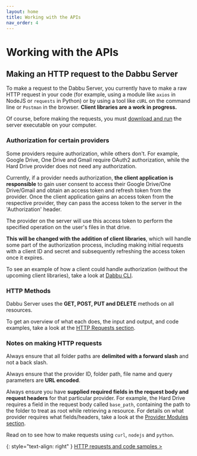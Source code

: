 ```yaml
---
layout: home
title: Working with the APIs
nav_order: 4
---
```


# Working with the APIs

## Making an HTTP request to the Dabbu Server

To make a request to the Dabbu Server, you currently have to make a raw HTTP request in your code (for example, using a module like `axios` in NodeJS or `requests` in Python) or by using a tool like `cURL` on the command line or `Postman` in the browser. **Client libraries are a work in progress.**

Of course, before making the requests, you must [download and run](https://github.com/gamemaker1/dabbu-server/releases/latest) the server executable on your computer.

### Authorization for certain providers

Some providers require authorization, while others don't. For example, Google Drive, One Drive and Gmail require OAuth2 authorization, while the Hard Drive provider does not need any authorization.

Currently, if a provider needs authorization, **the client application is responsible** to gain user consent to access their Google Drive/One Drive/Gmail and obtain an access token and refresh token from the provider. Once the client application gains an access token from the respective provider, they can pass the access token to the server in the 'Authorization' header.

The provider on the server will use this access token to perform the specified operation on the user's files in that drive.

**This will be changed with the addition of client libraries**, which will handle some part of the authorization process, including making initial requests with a client ID and secret and subsequently refreshing the access token once it expires.

To see an example of how a client could handle authorization (without the upcoming client libraries), take a look at [Dabbu CLI](https://github.com/gamemaker1/dabbu-cli).

### HTTP Methods

Dabbu Server uses the **GET, POST, PUT and DELETE** methods on all resources.

To get an overview of what each does, the input and output, and code examples, take a look at the [HTTP Requests section](../ref/).

### Notes on making HTTP requests

Always ensure that all folder paths are **delimited with a forward slash** and not a back slash.

Always ensure that the provider ID, folder path, file name and query parameters are **URL encoded**.

Always ensure you have **supplied required fields in the request body and request headers** for that particular provider. For example, the Hard Drive requires a field in the request body called `base_path`, containing the path to the folder to treat as root while retrieving a resource. For details on what provider requires what fields/headers, take a look at the [Provider Modules section](../modules/).

Read on to see how to make requests using `curl`, `nodejs` and `python`.

{: style="text-align: right" }
[HTTP requests and code samples \>](./ref/)

